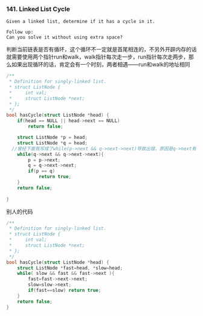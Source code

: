  

### 141. Linked List Cycle

~~~
Given a linked list, determine if it has a cycle in it.

Follow up:
Can you solve it without using extra space?
~~~

判断当前链表是否有循环，这个循环不一定就是首尾相连的，不另外开辟内存的话就需要使用两个指针run和walk，walk指针每次走一步，run指针每次走两步，那么如果出现循环的话，肯定会有一个时刻，两者相遇——run和walk的地址相同

~~~c
/**
 * Definition for singly-linked list.
 * struct ListNode {
 *     int val;
 *     struct ListNode *next;
 * };
 */
bool hasCycle(struct ListNode *head) {
    if(head == NULL || head->next == NULL)
        return false;

    struct ListNode *p = head;
    struct ListNode *q = head;
  //曾经下面我写成了while(p->next && q->next->next)导致出错，原因是q->next有可能是空的，而应该判断q->next和q->next->next，因为q和p是同一个起点的，这样就把p要走的路全检查一遍了
    while(q->next && q->next->next){
        p = p->next;
        q = q->next->next;
        if(p == q)
            return true;
    }
    return false;
        
}
~~~

别人的代码

~~~c
/**
 * Definition for singly-linked list.
 * struct ListNode {
 *     int val;
 *     struct ListNode *next;
 * };
 */
bool hasCycle(struct ListNode *head) {
    struct ListNode *fast=head, *slow=head;
    while( slow && fast && fast->next ){
        fast=fast->next->next;
        slow=slow->next;
        if(fast==slow) return true;
    }
    return false;   
}
~~~

